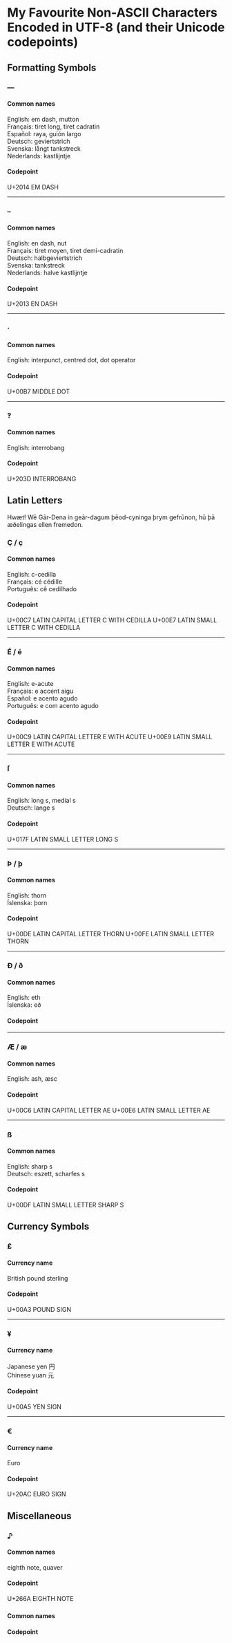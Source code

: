 My Favourite Non-ASCII Characters Encoded in UTF-8 (and their Unicode codepoints)
=================================================================================


Formatting Symbols
------------------

### —
#### Common names
English: em dash, mutton  
Français: tiret long, tiret cadratin  
Español: raya, guión largo  
Deutsch: geviertstrich  
Svenska: långt tankstreck  
Nederlands: kastlijntje  
#### Codepoint
U+2014 EM DASH

---

### –
#### Common names
English: en dash, nut  
Français: tiret moyen, tiret demi-cadratin  
Deutsch: halbgeviertstrich  
Svenska: tankstreck  
Nederlands: halve kastlijntje  
#### Codepoint
U+2013 EN DASH

---

### ·
#### Common names
English: interpunct, centred dot, dot operator  
#### Codepoint
U+00B7 MIDDLE DOT

---

### ‽
#### Common names
English: interrobang  
#### Codepoint
U+203D INTERROBANG

Latin Letters
-------------

Hwæt! Wē Gār-Dena in geār-dagum þēod-cyninga þrym gefrūnon, hū þā æðelingas ellen fremedon.

### Ç / ç
#### Common names
English: c-cedilla  
Français: cé cédille  
Português: cê cedilhado  
#### Codepoint
U+00C7 LATIN CAPITAL LETTER C WITH CEDILLA
U+00E7 LATIN SMALL LETTER C WITH CEDILLA

---

### É / é
#### Common names
English: e-acute  
Français: e accent aigu  
Español: e acento agudo  
Português: e com acento agudo  
#### Codepoint
U+00C9 LATIN CAPITAL LETTER E WITH ACUTE
U+00E9 LATIN SMALL LETTER E WITH ACUTE

---

### ſ
#### Common names
English: long s, medial s  
Deutsch: lange s  
#### Codepoint
U+017F LATIN SMALL LETTER LONG S

---

### Þ / þ
#### Common names
English: thorn  
Íslenska: þorn  
#### Codepoint
U+00DE LATIN CAPITAL LETTER THORN
U+00FE LATIN SMALL LETTER THORN

---

### Ð / ð
#### Common names
English: eth  
Íslenska: eð  
#### Codepoint

---

### Æ / æ
#### Common names
English: ash, æsc  
#### Codepoint
U+00C6 LATIN CAPITAL LETTER AE
U+00E6 LATIN SMALL LETTER AE

---

### ß
#### Common names
English: sharp s  
Deutsch: eszett, scharfes s  
#### Codepoint
U+00DF LATIN SMALL LETTER SHARP S


Currency Symbols
----------------

### £
#### Currency name
British pound sterling  
#### Codepoint
U+00A3 POUND SIGN

---

### ¥
#### Currency name
Japanese yen 円  
Chinese yuan 元  
#### Codepoint
U+00A5 YEN SIGN

---

### €
#### Currency name
Euro  
#### Codepoint
U+20AC EURO SIGN


Miscellaneous
-------------

### ♪
#### Common names
eighth note, quaver  
#### Codepoint
U+266A EIGHTH NOTE



### 
#### Common names

#### Codepoint


